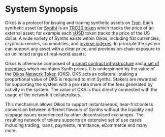 # System Synopsis

Oikos is a protocol for issuing and trading synthetic assets on [Tron](https://tron.network/). Each synthetic asset (or [Synth](tokens.md#synths)) is an [TRC20 token](https://tronprotocol.github.io/documentation-en/contracts/trc20/) which tracks the price of an external asset; for example each [sUSD](https://tronscan.io/#/address/410e137dcc4bdb5bdbeb4dc7ea7f572f2dc683152d) token tracks the price of the US dollar. A wide variety of Synths exists within Oikos, including fiat currencies, cryptocurrencies, commodities, and [inverse indexes](tokens.md#inverse-syths).
In principle the system can support any asset with a clear price, and provides on-chain exposure to an unlimited range of real-world assets.

Oikos is otherwise composed of [a smart contract infrastructure](contracts/index.md) and [a set of incentives](incentives.md) which maintains Synth prices. It is underpinned by the value of the [Oikos Network Token](tokens.md#oikos-network-token) (OKS). OKS acts as collateral; staking a proportional value of OKS is required to mint Synths. Stakers are rewarded for supporting the system with a pro-rata share of the fees generated by activity in the system. The value of OKS is thus directly connected with the usage of the network it collateralises.

This mechanism allows Oikos to support instantaneous, near-frictionless conversion between different flavours of Synths without the liquidity and slippage issues experienced by other decentralised exchanges. The resulting network of tokens supports an extensive set of use cases including trading, loans, payments, remittance, eCommerce and many more.

